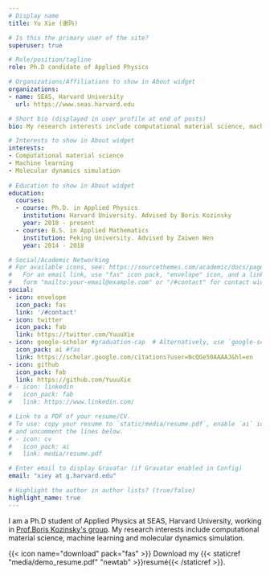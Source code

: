```yaml
---
# Display name
title: Yu Xie (谢玙) 

# Is this the primary user of the site?
superuser: true

# Role/position/tagline
role: Ph.D candidate of Applied Physics 

# Organizations/Affiliations to show in About widget
organizations:
- name: SEAS, Harvard University
  url: https://www.seas.harvard.edu

# Short bio (displayed in user profile at end of posts)
bio: My research interests include computational material science, machine learning and molecular dynamics simulation

# Interests to show in About widget
interests:
- Computational material science
- Machine learning
- Molecular dynamics simulation
 
# Education to show in About widget
education:
  courses:
  - course: Ph.D. in Applied Physics 
    institution: Harvard University. Advised by Boris Kozinsky
    year: 2018 - present
  - course: B.S. in Applied Mathematics 
    institution: Peking University. Advised by Zaiwen Wen
    year: 2014 - 2018

# Social/Academic Networking
# For available icons, see: https://sourcethemes.com/academic/docs/page-builder/#icons
#   For an email link, use "fas" icon pack, "envelope" icon, and a link in the
#   form "mailto:your-email@example.com" or "/#contact" for contact widget.
social:
- icon: envelope
  icon_pack: fas
  link: '/#contact'
- icon: twitter
  icon_pack: fab
  link: https://twitter.com/YuuuXie
- icon: google-scholar #graduation-cap  # Alternatively, use `google-scholar` icon from `ai` icon pack
  icon_pack: ai #fas
  link: https://scholar.google.com/citations?user=NcQGe50AAAAJ&hl=en 
- icon: github
  icon_pack: fab
  link: https://github.com/YuuuXie
# - icon: linkedin
#   icon_pack: fab
#   link: https://www.linkedin.com/

# Link to a PDF of your resume/CV.
# To use: copy your resume to `static/media/resume.pdf`, enable `ai` icons in `params.toml`, 
# and uncomment the lines below.
# - icon: cv
#   icon_pack: ai
#   link: media/resume.pdf

# Enter email to display Gravatar (if Gravatar enabled in Config)
email: "xiey at g.harvard.edu"

# Highlight the author in author lists? (true/false)
highlight_name: true
---
```


I am a Ph.D student of Applied Physics at SEAS, Harvard University, working in [Prof.Boris Kozinsky's group](https://bkoz.seas.harvard.edu/). My research interests include computational material science, machine learning and molecular dynamics simulation.

{{< icon name="download" pack="fas" >}} Download my {{< staticref "media/demo_resume.pdf" "newtab" >}}resumé{{< /staticref >}}.
